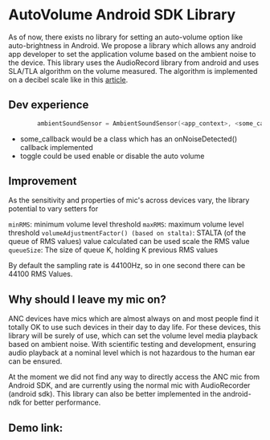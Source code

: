 # AutoVolume Android SDK Library

As of now, there exists no library for setting an auto-volume option like auto-brightness in Android. We propose a library which allows any android app developer to set the application volume based on the ambient noise to the device.
This library uses the AudioRecord library from android and uses SLA/TLA algorithm on the volume measured. The algorithm is implemented on a decibel scale like in this [article](https://www.quicklogic.com/wp-content/uploads/2018/12/QL-Auto-Brightness-How-to-Improve-Android-OS-in-Handheld-Devices-White-Paper.pdf).

## Dev experience
```kotlin
        ambientSoundSensor = AmbientSoundSensor(<app_context>, <some_callback>, <toggle>)
```
- some_callback would be a class which has an onNoiseDetected() callback implemented
- toggle could be used enable or disable the auto volume

## Improvement
As the sensitivity and properties of mic's across devices vary, the library potential to vary setters for

`minRMS`: minimum volume level threshold
`maxRMS`: maximum volume level threshold
`volumeAdjustmentFactor() (based on stalta)`: STALTA (of the queue of RMS values) value calculated can be used scale the RMS value
`queueSize`: The size of queue K, holding K previous RMS values

By default the sampling rate is 44100Hz, so in one second there can be 44100 RMS Values.


## Why should I leave my mic on?
ANC devices have mics which are almost always on and most people find it totally OK to use such devices in their day to day life. For these devices, this library will be surely of use, which can set the volume level media playback based on ambient noise.
With scientific testing and development, ensuring audio playback at a nominal level which is not hazardous to the human ear can be ensured.

At the moment we did not find any way to directly access the ANC mic from Android SDK, and are currently using the normal mic with AudioRecorder (android sdk).
This library can also be better implemented in the android-ndk for better performance.

## Demo link:


